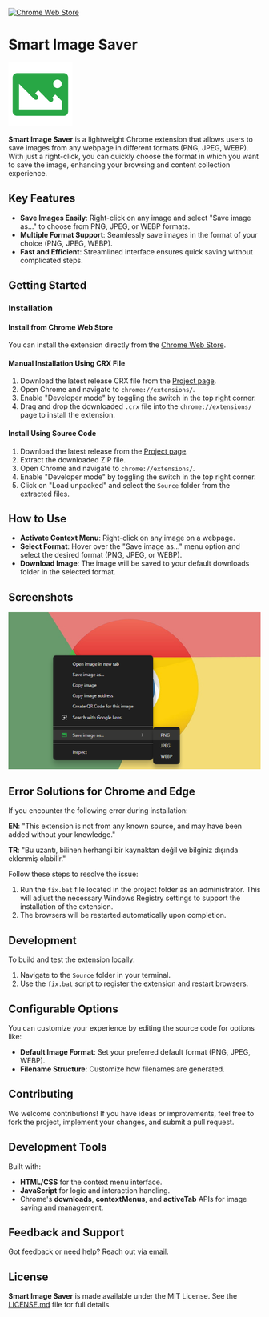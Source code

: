 [![Chrome Web Store](https://img.shields.io/badge/Download-Chrome%20Web%20Store-brightgreen.svg?style=for-the-badge&logo=google-chrome)](https://chromewebstore.google.com/detail/smart-image-saver/pnjbhbeppkgcblpgbcddnlcjhbhjhdao)

# Smart Image Saver

![Smart Image Saver Icon](./src/icons/icon128.png)

**Smart Image Saver** is a lightweight Chrome extension that allows users to save images from any webpage in different formats (PNG, JPEG, WEBP). With just a right-click, you can quickly choose the format in which you want to save the image, enhancing your browsing and content collection experience.

## Key Features

- **Save Images Easily**: Right-click on any image and select "Save image as..." to choose from PNG, JPEG, or WEBP formats.
- **Multiple Format Support**: Seamlessly save images in the format of your choice (PNG, JPEG, WEBP).
- **Fast and Efficient**: Streamlined interface ensures quick saving without complicated steps.

## Getting Started

### Installation

#### Install from Chrome Web Store

You can install the extension directly from the [Chrome Web Store](https://chromewebstore.google.com/detail/smart-image-saver/pnjbhbeppkgcblpgbcddnlcjhbhjhdao).

#### Manual Installation Using CRX File

1. Download the latest release CRX file from the [Project page](https://github.com/firatkaanbitmez/smart-image-saver-chrome-extension/releases).
2. Open Chrome and navigate to `chrome://extensions/`.
3. Enable "Developer mode" by toggling the switch in the top right corner.
4. Drag and drop the downloaded `.crx` file into the `chrome://extensions/` page to install the extension.

#### Install Using Source Code

1. Download the latest release from the [Project page](https://github.com/firatkaanbitmez/smart-image-saver-chrome-extension).
2. Extract the downloaded ZIP file.
3. Open Chrome and navigate to `chrome://extensions/`.
4. Enable "Developer mode" by toggling the switch in the top right corner.
5. Click on "Load unpacked" and select the `Source` folder from the extracted files.

## How to Use

- **Activate Context Menu**: Right-click on any image on a webpage.
- **Select Format**: Hover over the "Save image as..." menu option and select the desired format (PNG, JPEG, or WEBP).
- **Download Image**: The image will be saved to your default downloads folder in the selected format.

## Screenshots

![Screenshot 1](./src/screenshots/ss1.png)

## Error Solutions for Chrome and Edge

If you encounter the following error during installation:

**EN**: "This extension is not from any known source, and may have been added without your knowledge."

**TR**: "Bu uzantı, bilinen herhangi bir kaynaktan değil ve bilginiz dışında eklenmiş olabilir."

Follow these steps to resolve the issue:

1. Run the `fix.bat` file located in the project folder as an administrator. This will adjust the necessary Windows Registry settings to support the installation of the extension.
2. The browsers will be restarted automatically upon completion.

## Development

To build and test the extension locally:

1. Navigate to the `Source` folder in your terminal.
2. Use the `fix.bat` script to register the extension and restart browsers.

## Configurable Options

You can customize your experience by editing the source code for options like:
- **Default Image Format**: Set your preferred default format (PNG, JPEG, WEBP).
- **Filename Structure**: Customize how filenames are generated.

## Contributing

We welcome contributions! If you have ideas or improvements, feel free to fork the project, implement your changes, and submit a pull request.

## Development Tools

Built with:
- **HTML/CSS** for the context menu interface.
- **JavaScript** for logic and interaction handling.
- Chrome's **downloads**, **contextMenus**, and **activeTab** APIs for image saving and management.

## Feedback and Support

Got feedback or need help? Reach out via [email](mailto:firatbitmez.dev@gmail.com).

## License

**Smart Image Saver** is made available under the MIT License. See the [LICENSE.md](LICENSE.md) file for full details.
